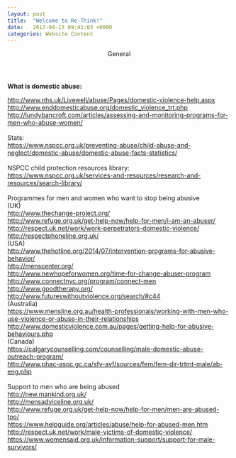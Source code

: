 ```yaml
---
layout: post
title:  "Welcome to Re-Think!"
date:   2017-04-13 09:41:03 +0000
categories: Website Content
---
```


<header>General</header>
<body>
<strong>What is domestic abuse:</strong><br /> 

<a href="http://www.nhs.uk/Livewell/abuse/Pages/domestic-violence-help.aspx">http://www.nhs.uk/Livewell/abuse/Pages/domestic-violence-help.aspx</a><br /> 
<a href="http://www.enddomesticabuse.org/domestic_violence_trt.php">http://www.enddomesticabuse.org/domestic_violence_trt.php<br /> 
<a href="http://lundybancroft.com/articles/assessing-and-monitoring-programs-for-men-who-abuse-women/">http://lundybancroft.com/articles/assessing-and-monitoring-programs-for-men-who-abuse-women/<br /> 
<br /> 
Stats: <br /> 
<a href="https://www.nspcc.org.uk/preventing-abuse/child-abuse-and-neglect/domestic-abuse/domestic-abuse-facts-statistics/">https://www.nspcc.org.uk/preventing-abuse/child-abuse-and-neglect/domestic-abuse/domestic-abuse-facts-statistics/<br /> 
<br /> 
NSPCC child protection resources library: <br /> 
<a href="https://www.nspcc.org.uk/services-and-resources/research-and-resources/search-library/">https://www.nspcc.org.uk/services-and-resources/research-and-resources/search-library/<br /> 
<br /> 
Programmes for men and women who want to stop being abusive <br /> 
(UK)<br /> 
<a href="http://www.thechange-project.org/">http://www.thechange-project.org/<br /> 
<a href="http://www.refuge.org.uk/get-help-now/help-for-men/i-am-an-abuser/">http://www.refuge.org.uk/get-help-now/help-for-men/i-am-an-abuser/<br /> 
<a href="http://respect.uk.net/work/work-perpetrators-domestic-violence/">http://respect.uk.net/work/work-perpetrators-domestic-violence/<br /> 
<a href="http://respectphoneline.org.uk/">http://respectphoneline.org.uk/<br /> 
(USA)<br /> 
<a href="http://www.thehotline.org/2014/07/intervention-programs-for-abusive-behavior/">http://www.thehotline.org/2014/07/intervention-programs-for-abusive-behavior/<br /> 
<a href="http://menscenter.org/">http://menscenter.org/<br /> 
<a href="http://www.newhopeforwomen.org/time-for-change-abuser-program">http://www.newhopeforwomen.org/time-for-change-abuser-program<br /> 
<a href="http://www.connectnyc.org/program/connect-men">http://www.connectnyc.org/program/connect-men<br /> 
<a href="http://www.goodtherapy.org/">http://www.goodtherapy.org/<br /> 
<a href="http://www.futureswithoutviolence.org/search/#c44">http://www.futureswithoutviolence.org/search/#c44<br /> 
(Australia)<br /> 
<a href="https://www.mensline.org.au/health-professionals/working-with-men-who-use-violence-or-abuse-in-their-relationships">https://www.mensline.org.au/health-professionals/working-with-men-who-use-violence-or-abuse-in-their-relationships<br /> 
<a href="http://www.domesticviolence.com.au/pages/getting-help-for-abusive-behaviours.php">http://www.domesticviolence.com.au/pages/getting-help-for-abusive-behaviours.php<br /> 
(Canada)<br /> 
<a href="https://calgarycounselling.com/counselling/male-domestic-abuse-outreach-program/">https://calgarycounselling.com/counselling/male-domestic-abuse-outreach-program/<br /> 
<a href="http://www.phac-aspc.gc.ca/sfv-avf/sources/fem/fem-dir-trtmt-male/ab-eng.php">http://www.phac-aspc.gc.ca/sfv-avf/sources/fem/fem-dir-trtmt-male/ab-eng.php<br /> 
<br /> 
Support to men who are being abused<br /> 
<a href="http://new.mankind.org.uk/ ">http://new.mankind.org.uk/ <br /> 
<a href="http://mensadviceline.org.uk/ ">http://mensadviceline.org.uk/ <br /> 
<a href="http://www.refuge.org.uk/get-help-now/help-for-men/men-are-abused-too/">http://www.refuge.org.uk/get-help-now/help-for-men/men-are-abused-too/<br /> 
<a href="https://www.helpguide.org/articles/abuse/help-for-abused-men.htm">https://www.helpguide.org/articles/abuse/help-for-abused-men.htm<br /> 
<a href="http://respect.uk.net/work/male-victims-of-domestic-violence/">http://respect.uk.net/work/male-victims-of-domestic-violence/<br /> 
<a href="https://www.womensaid.org.uk/information-support/support-for-male-survivors/">https://www.womensaid.org.uk/information-support/support-for-male-survivors/<br /> 
</body>


[https://www.nspcc.org.uk/preventing-abuse/child-abuse-and-neglect/domestic-abuse/]: https://www.nspcc.org.uk/preventing-abuse/child-abuse-and-neglect/domestic-abuse/
